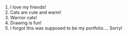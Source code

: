 1. I love my friends!
2. Cats are cute and warm!
3. Warrior cats!
4. Drawing is fun!
5. I forgot this was supposed to be my portfolio.... Sorry!
